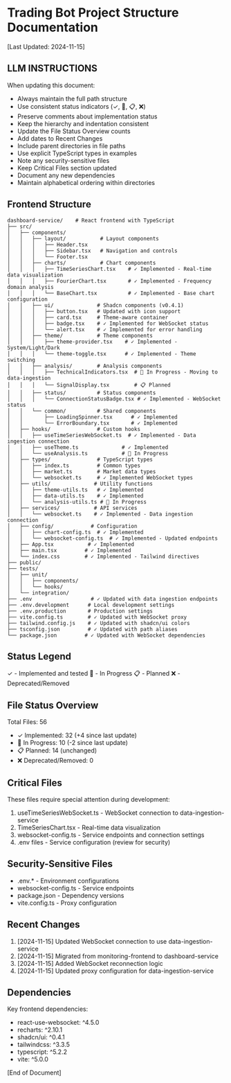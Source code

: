 # Trading Bot Project Structure Documentation
[Last Updated: 2024-11-15]

## LLM INSTRUCTIONS
When updating this document:
- Always maintain the full path structure
- Use consistent status indicators (✓, 🔄, 📋, ❌)
- Preserve comments about implementation status
- Keep the hierarchy and indentation consistent
- Update the File Status Overview counts
- Add dates to Recent Changes
- Include parent directories in file paths
- Use explicit TypeScript types in examples
- Note any security-sensitive files
- Keep Critical Files section updated
- Document any new dependencies
- Maintain alphabetical ordering within directories

## Frontend Structure
```
dashboard-service/    # React frontend with TypeScript
├── src/
│   ├── components/
│   │   ├── layout/           # Layout components
│   │   │   ├── Header.tsx
│   │   │   ├── Sidebar.tsx   # Navigation and controls
│   │   │   └── Footer.tsx
│   │   ├── charts/           # Chart components
│   │   │   ├── TimeSeriesChart.tsx    # ✓ Implemented - Real-time data visualization
│   │   │   ├── FourierChart.tsx       # ✓ Implemented - Frequency domain analysis
│   │   │   └── BaseChart.tsx          # ✓ Implemented - Base chart configuration
│   │   ├── ui/              # Shadcn components (v0.4.1)
│   │   │   ├── button.tsx   # Updated with icon support
│   │   │   ├── card.tsx     # Theme-aware container
│   │   │   ├── badge.tsx    # ✓ Implemented for WebSocket status
│   │   │   └── alert.tsx    # ✓ Implemented for error handling
│   │   ├── theme/           # Theme components
│   │   │   ├── theme-provider.tsx    # ✓ Implemented - System/Light/Dark
│   │   │   └── theme-toggle.tsx      # ✓ Implemented - Theme switching
│   │   ├── analysis/        # Analysis components
│   │   │   ├── TechnicalIndicators.tsx  # 🔄 In Progress - Moving to data-ingestion
│   │   │   └── SignalDisplay.tsx        # 📋 Planned
│   │   ├── status/          # Status components
│   │   │   └── ConnectionStatusBadge.tsx # ✓ Implemented - WebSocket status
│   │   └── common/          # Shared components
│   │       ├── LoadingSpinner.tsx      # ✓ Implemented
│   │       └── ErrorBoundary.tsx       # ✓ Implemented
│   ├── hooks/               # Custom hooks
│   │   ├── useTimeSeriesWebSocket.ts  # ✓ Implemented - Data ingestion connection
│   │   ├── useTheme.ts              # ✓ Implemented
│   │   └── useAnalysis.ts           # 🔄 In Progress
│   ├── types/               # TypeScript types
│   │   ├── index.ts         # Common types
│   │   ├── market.ts        # Market data types
│   │   └── websocket.ts     # ✓ Implemented WebSocket types
│   ├── utils/              # Utility functions
│   │   ├── theme-utils.ts   # ✓ Implemented
│   │   ├── data-utils.ts    # ✓ Implemented
│   │   └── analysis-utils.ts # 🔄 In Progress
│   ├── services/           # API services
│   │   └── websocket.ts    # ✓ Implemented - Data ingestion connection
│   ├── config/            # Configuration
│   │   ├── chart-config.ts  # ✓ Implemented
│   │   └── websocket-config.ts  # ✓ Implemented - Updated endpoints
│   ├── App.tsx           # ✓ Implemented
│   ├── main.tsx         # ✓ Implemented
│   └── index.css        # ✓ Implemented - Tailwind directives
├── public/
├── tests/
│   ├── unit/
│   │   ├── components/
│   │   └── hooks/
│   └── integration/
├── .env                   # ✓ Updated with data ingestion endpoints
├── .env.development      # Local development settings
├── .env.production       # Production settings
├── vite.config.ts        # ✓ Updated with WebSocket proxy
├── tailwind.config.js    # ✓ Updated with shadcn/ui colors
├── tsconfig.json         # ✓ Updated with path aliases
└── package.json         # ✓ Updated with WebSocket dependencies
```

## Status Legend
✓ - Implemented and tested
🔄 - In Progress
📋 - Planned
❌ - Deprecated/Removed

## File Status Overview
Total Files: 56
- ✓ Implemented: 32 (+4 since last update)
- 🔄 In Progress: 10 (-2 since last update)
- 📋 Planned: 14 (unchanged)
- ❌ Deprecated/Removed: 0

## Critical Files
These files require special attention during development:
1. useTimeSeriesWebSocket.ts - WebSocket connection to data-ingestion-service
2. TimeSeriesChart.tsx - Real-time data visualization
3. websocket-config.ts - Service endpoints and connection settings
4. .env files - Service configuration (review for security)

## Security-Sensitive Files
- .env.* - Environment configurations
- websocket-config.ts - Service endpoints
- package.json - Dependency versions
- vite.config.ts - Proxy configuration

## Recent Changes
1. [2024-11-15] Updated WebSocket connection to use data-ingestion-service
2. [2024-11-15] Migrated from monitoring-frontend to dashboard-service
3. [2024-11-15] Added WebSocket reconnection logic
4. [2024-11-15] Updated proxy configuration for data-ingestion-service

## Dependencies
Key frontend dependencies:
- react-use-websocket: ^4.5.0
- recharts: ^2.10.1
- shadcn/ui: ^0.4.1
- tailwindcss: ^3.3.5
- typescript: ^5.2.2
- vite: ^5.0.0

[End of Document]